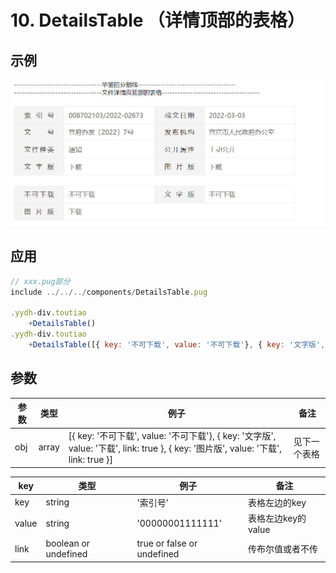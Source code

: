 # 10. DetailsTable （详情顶部的表格）
## 示例
![示例](../images/DetailsTable.jpg) 

## 应用
```javascript
// xxx.pug部分
include ../../../components/DetailsTable.pug

.yydh-div.toutiao
    +DetailsTable()
.yydh-div.toutiao
    +DetailsTable([{ key: '不可下载', value: '不可下载'}, { key: '文字版', value: '下载', link: true }, { key: '图片版', value: '下载', link: true }])

```

## 参数
| 参数 | 类型 | 例子 |备注 |
|-----|-----|------|------|
| obj | array   | [{ key: '不可下载', value: '不可下载'}, { key: '文字版', value: '下载', link: true }, { key: '图片版', value: '下载', link: true }] | 见下一个表格 |

| key | 类型 | 例子 |备注 |
|-----|-----|------|------|
| key | string   | '索引号' | 表格左边的key |
| value | string   | '00000001111111' | 表格左边key的value |
| link | boolean or undefined   | true or false or undefined  | 传布尔值或者不传 |